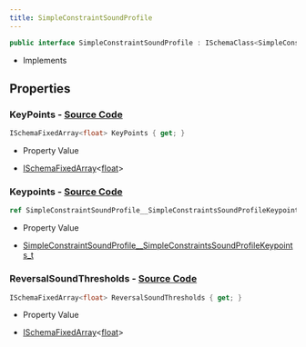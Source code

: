 ```yaml
---
title: SimpleConstraintSoundProfile
---
```


```csharp
public interface SimpleConstraintSoundProfile : ISchemaClass<SimpleConstraintSoundProfile>, ISchemaField, ISchemaClass, INativeHandle
```

- Implements

## Properties

### **KeyPoints** - [Source Code](https://github.com/swiftly-solution/swiftlys2/blob/main/managed/src/SwiftlyS2.Generated/Schemas/Interfaces/SimpleConstraintSoundProfile.cs#L18)

```csharp
ISchemaFixedArray<float> KeyPoints { get; }
```

- Property Value

- [ISchemaFixedArray](/docs/api/shared/schemas/ischemafixedarray-1)<[float](https://learn.microsoft.com/dotnet/api/system.single)>

### **Keypoints** - [Source Code](https://github.com/swiftly-solution/swiftlys2/blob/main/managed/src/SwiftlyS2.Generated/Schemas/Interfaces/SimpleConstraintSoundProfile.cs#L16)

```csharp
ref SimpleConstraintSoundProfile__SimpleConstraintsSoundProfileKeypoints_t Keypoints { get; }
```

- Property Value

- [SimpleConstraintSoundProfile__SimpleConstraintsSoundProfileKeypoints_t](/docs/api/shared/schemadefinitions/simpleconstraintsoundprofile__simpleconstraintssoundprofilekeypoints_t)

### **ReversalSoundThresholds** - [Source Code](https://github.com/swiftly-solution/swiftlys2/blob/main/managed/src/SwiftlyS2.Generated/Schemas/Interfaces/SimpleConstraintSoundProfile.cs#L20)

```csharp
ISchemaFixedArray<float> ReversalSoundThresholds { get; }
```

- Property Value

- [ISchemaFixedArray](/docs/api/shared/schemas/ischemafixedarray-1)<[float](https://learn.microsoft.com/dotnet/api/system.single)>

